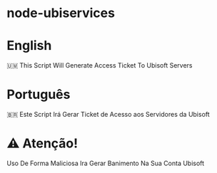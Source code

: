 # node-ubiservices

# English
🇺🇲 This Script Will Generate Access Ticket To Ubisoft Servers

# Português
🇧🇷 Este Script Irá Gerar Ticket de Acesso aos Servidores da Ubisoft

# ⚠️ Atenção!

Uso De Forma Maliciosa Ira Gerar Banimento Na Sua Conta Ubisoft
